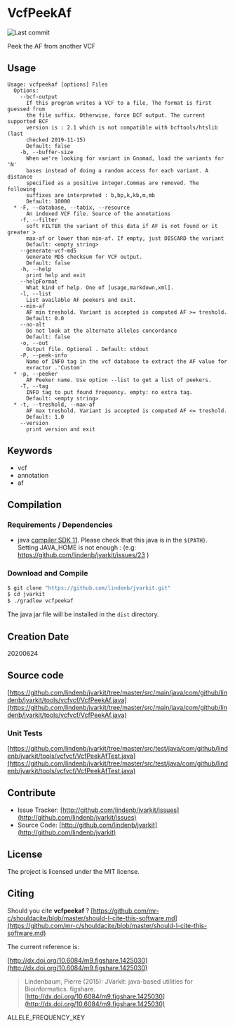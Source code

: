 # VcfPeekAf

![Last commit](https://img.shields.io/github/last-commit/lindenb/jvarkit.png)

Peek the AF from another VCF


## Usage

```
Usage: vcfpeekaf [options] Files
  Options:
    --bcf-output
      If this program writes a VCF to a file, The format is first guessed from 
      the file suffix. Otherwise, force BCF output. The current supported BCF 
      version is : 2.1 which is not compatible with bcftools/htslib (last 
      checked 2019-11-15)
      Default: false
    -b, --buffer-size
      When we're looking for variant in Gnomad, load the variants for 'N' 
      bases instead of doing a random access for each variant. A distance 
      specified as a positive integer.Commas are removed. The following 
      suffixes are interpreted : b,bp,k,kb,m,mb
      Default: 10000
  * -F, --database, --tabix, --resource
      An indexed VCF file. Source of the annotations
    -f, --filter
      soft FILTER the variant of this data if AF is not found or it greater > 
      max-af or lower than min-af. If empty, just DISCARD the variant
      Default: <empty string>
    --generate-vcf-md5
      Generate MD5 checksum for VCF output.
      Default: false
    -h, --help
      print help and exit
    --helpFormat
      What kind of help. One of [usage,markdown,xml].
    -l, --list
      List available AF peekers and exit.
    --min-af
      AF min treshold. Variant is accepted is computed AF >= treshold.
      Default: 0.0
    --no-alt
      Do not look at the alternate alleles concordance
      Default: false
    -o, --out
      Output file. Optional . Default: stdout
    -P, --peek-info
      Name of INFO tag in the vcf database to extract the AF value for 
      exractor .'Custom'
  * -p, --peeker
      AF Peeker name. Use option --list to get a list of peekers.
    -T, --tag
      INFO tag to put found frequency. empty: no extra tag.
      Default: <empty string>
  * -t, --treshold, --max-af
      AF max treshold. Variant is accepted is computed AF <= treshold.
      Default: 1.0
    --version
      print version and exit

```


## Keywords

 * vcf
 * annotation
 * af


## Compilation

### Requirements / Dependencies

* java [compiler SDK 11](https://jdk.java.net/11/). Please check that this java is in the `${PATH}`. Setting JAVA_HOME is not enough : (e.g: https://github.com/lindenb/jvarkit/issues/23 )


### Download and Compile

```bash
$ git clone "https://github.com/lindenb/jvarkit.git"
$ cd jvarkit
$ ./gradlew vcfpeekaf
```

The java jar file will be installed in the `dist` directory.


## Creation Date

20200624

## Source code 

[https://github.com/lindenb/jvarkit/tree/master/src/main/java/com/github/lindenb/jvarkit/tools/vcfvcf/VcfPeekAf.java](https://github.com/lindenb/jvarkit/tree/master/src/main/java/com/github/lindenb/jvarkit/tools/vcfvcf/VcfPeekAf.java)

### Unit Tests

[https://github.com/lindenb/jvarkit/tree/master/src/test/java/com/github/lindenb/jvarkit/tools/vcfvcf/VcfPeekAfTest.java](https://github.com/lindenb/jvarkit/tree/master/src/test/java/com/github/lindenb/jvarkit/tools/vcfvcf/VcfPeekAfTest.java)


## Contribute

- Issue Tracker: [http://github.com/lindenb/jvarkit/issues](http://github.com/lindenb/jvarkit/issues)
- Source Code: [http://github.com/lindenb/jvarkit](http://github.com/lindenb/jvarkit)

## License

The project is licensed under the MIT license.

## Citing

Should you cite **vcfpeekaf** ? [https://github.com/mr-c/shouldacite/blob/master/should-I-cite-this-software.md](https://github.com/mr-c/shouldacite/blob/master/should-I-cite-this-software.md)

The current reference is:

[http://dx.doi.org/10.6084/m9.figshare.1425030](http://dx.doi.org/10.6084/m9.figshare.1425030)

> Lindenbaum, Pierre (2015): JVarkit: java-based utilities for Bioinformatics. figshare.
> [http://dx.doi.org/10.6084/m9.figshare.1425030](http://dx.doi.org/10.6084/m9.figshare.1425030)

ALLELE_FREQUENCY_KEY
